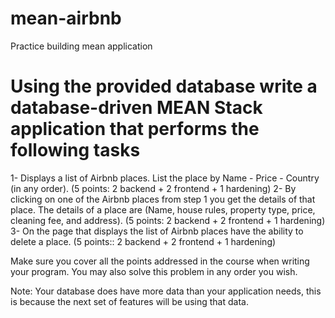 # mean-airbnb
Practice building mean application
# Using the provided database write a database-driven MEAN Stack application that performs the following tasks
1- Displays a list of Airbnb places. List the place by Name - Price - Country (in any order). (5 points: 2 backend + 2 frontend + 1 hardening)
2- By clicking on one of the Airbnb places from step 1 you get the details of that place. The details of a place are (Name, house rules, property type, price, cleaning fee, and address). (5 points: 2 backend + 2 frontend + 1 hardening)
3- On the page that displays the list of Airbnb places have the ability to delete a place. (5 points:: 2 backend + 2 frontend + 1 hardening)

Make sure you cover all the points addressed in the course when writing your program. You may also solve this problem in any order you wish.

Note: Your database does have more data than your application needs, this is because the next set of features will be using that data.
